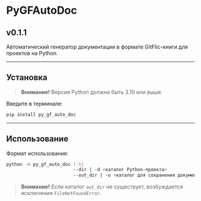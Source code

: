 # PyGFAutoDoc
## v0.1.1

Автоматический генератор документации
в формате GitFlic-книги для проектов на Python.

---

## Установка

> **Внимание!** Версия Python должна быть 3.10 или выше.

Введите в терминале:

```sh
pip install py_gf_auto_doc
```

---

## Использование

Формат использования:

```sh
python -m py_gf_auto_doc [-h]
                         --dir | -d <каталог Python-проекта>
                         --out_dir | -o <каталог для сохранения документации>
```

> **Внимание!** Если каталог `out_dir` не существует,
> возбуждается исключение `FileNotFoundError`.
